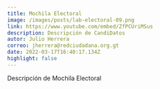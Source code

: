 ```yaml
---
title: Mochila Electoral
image: /images/posts/lab-electoral-09.png
link: https://www.youtube.com/embed/ZfPCUriMSus
description: Descripción de CandiDatos
autor: Julio Herrera
correo: jherrera@redciudadana.org.gt
date: 2022-03-17T16:40:17.134Z
highlight: false
---
```

Descripción de Mochila Electoral